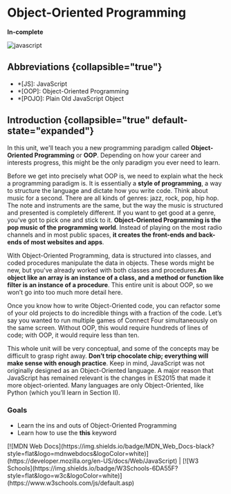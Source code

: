 # Object-Oriented Programming

**In-complete**

![javascript](javaScript.jpeg)

## Abbreviations {collapsible="true"}

- \*[JS]: JavaScript
- \*[OOP]: Object-Oriented Programming
- \*[POJO]: Plain Old JavaScript Object

## Introduction {collapsible="true" default-state="expanded"}

In this unit, we'll teach you a new programming paradigm called **Object-Oriented Programming** or **OOP**. Depending on
how your career and interests progress, this might be the only paradigm you ever need to learn.

Before we get into precisely what OOP is, we need to explain what the heck a programming paradigm is. It is essentially
a **style of programming**, a way to structure the language and dictate how you write code. Think about music for a
second. There are all kinds of genres: jazz, rock, pop, hip hop. The note and instruments are the same, but the way the
music is structured and presented is completely different. If you want to get good at a genre, you’ve got to pick one
and stick to it. **Object-Oriented Programming is the pop music of the programming world**. Instead of playing on the
most radio channels and in most public spaces, **it creates the front-ends and back-ends of most websites and apps**.

With Object-Oriented Programming, data is structured into classes, and coded procedures manipulate the data in objects.
These words might be new, but you've already worked with both classes and procedures.**An object like an array is an
instance of a class, and a method or function like filter is an instance of a procedure**. This entire unit is about
OOP, so we won’t go into too much more detail here.

Once you know how to write Object-Oriented code, you can refactor some of your old projects to do incredible things with
a fraction of the code. Let’s say you wanted to run multiple games of Connect Four simultaneously on the same screen.
Without OOP, this would require hundreds of lines of code; with OOP, it would require less than ten.

This whole unit will be very conceptual, and some of the concepts may be difficult to grasp right away. **Don’t trip
chocolate chip; everything will make sense with enough practice**. Keep in mind, JavaScript was not originally designed
as an Object-Oriented language. A major reason that JavaScript has remained relevant is the changes in ES2015 that made
it more object-oriented. Many languages are only Object-Oriented, like Python (which you’ll learn in Section II).

### Goals

- Learn the ins and outs of Object-Oriented Programming
- Learn how to use the **this** keyword

<seealso>
[![MDN Web Docs](https://img.shields.io/badge/MDN_Web_Docs-black?style=flat&logo=mdnwebdocs&logoColor=white)](https://developer.mozilla.org/en-US/docs/Web/JavaScript) |
[![W3 Schools](https://img.shields.io/badge/W3Schools-6DA55F?style=flat&logo=w3c&logoColor=white)](https://www.w3schools.com/js/default.asp)
</seealso>

